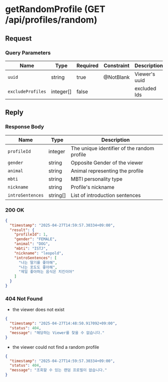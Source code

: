 # getRandomProfile (GET /api/profiles/random)

## Request

### Query Parameters

| Name              | Type      | Required | Constraint | Description   |
|-------------------|-----------|----------|------------|---------------|
| `uuid`            | string    | true     | @NotBlank  | Viewer's uuid |
| `excludeProfiles` | integer[] | false    |            | excluded Ids  |

## Reply

### Response Body

| Name             | Type     | Description                                 |
|------------------|----------|---------------------------------------------|
| `profileId`      | integer  | The unique identifier of the random profile |
| `gender`         | string   | Opposite Gender of the viewer               |
| `animal`         | string   | Animal representing the profile             |
| `mbti`           | string   | MBTI personality type                       |
| `nickname`       | string   | Profile's nickname                          |
| `introSentences` | string[] | List of introduction sentences              |

### 200 OK

```json
{
  "timestamp": "2025-04-27T14:59:57.30334+09:00",
  "result": {
    "profileId": 1,
    "gender": "FEMALE",
    "animal": "DOG",
    "mbti": "ISTJ",
    "nickname": "leopold",
    "introSentences": [
      "나는 딸기를 좋아해",
      "나는 포도도 좋아해",
      "제일 좋아하는 음식은 치킨이야"
    ]
  }
}
```

### 404 Not Found

- the viewer does not exist

```json
{
  "timestamp": "2025-04-27T14:48:50.917092+09:00",
  "status": 404,
  "message": "해당하는 Viewer를 찾을 수 없습니다."
}
```

- the viewer could not find a random profile

```json
{
  "timestamp": "2025-04-27T14:59:57.30334+09:00",
  "status": 404,
  "message": "조회할 수 있는 랜덤 프로필이 없습니다."
}
```

